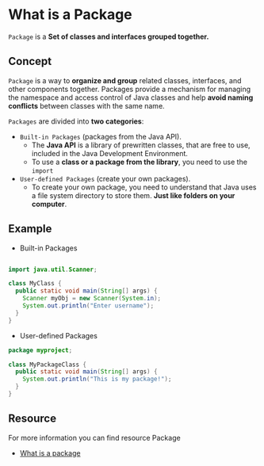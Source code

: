 #  What is a Package

`Package` is a **Set of classes and interfaces grouped together.**


## Concept

`Package` is a way to **organize and group** related classes, interfaces, and other components together. Packages provide a mechanism for managing the namespace and access control of Java classes and help **avoid naming conflicts** between classes with the same name.

`Packages` are divided into **two categories**:

 - `Built-in Packages` (packages from the Java API).
   * The **Java API** is a library of prewritten classes, that are free to use, included in the Java Development Environment.
   * To use a **class or a package from the library**, you need to use the `import`
 - `User-defined Packages` (create your own packages).
   * To create your own package, you need to understand that Java uses a file system directory to store them. **Just like folders on your computer**.

## Example
* Built-in Packages

```java

import java.util.Scanner;

class MyClass {
  public static void main(String[] args) {
    Scanner myObj = new Scanner(System.in);
    System.out.println("Enter username");
  }
}
```

* User-defined Packages

```java
package myproject;

class MyPackageClass {
  public static void main(String[] args) {
    System.out.println("This is my package!");
  }
}
```

## Resource 
For more information you can find resource Package
-  [What is a package](https://www.youtube.com/watch?v=Bua6LQO2vQ8)
